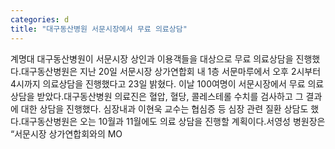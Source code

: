 ```yaml
---
categories: d
title: "대구동산병원 서문시장에서 무료 의료상담"
---
```

계명대 대구동산병원이 서문시장 상인과 이용객들을 대상으로 무료 의료상담을 진행했다.대구동산병원은 지난 20일 서문시장 상가연합회 내 1층 서문마루에서 오후 2시부터 4시까지 의료상담을 진행했다고 23일 밝혔다. 이날 100여명이 서문시장에서 무료 의료상담을 받았다.대구동산병원 의료진은 혈압, 혈당, 콜레스테롤 수치를 검사하고 그 결과에 대한 상담을 진행했다. 심장내과 이현욱 교수는 협심증 등 심장 관련 질환 상담도 했다.대구동산병원은 오는 10월과 11월에도 의료 상담을 진행할 계획이다.서영성 병원장은 “서문시장 상가연합회와의 MO